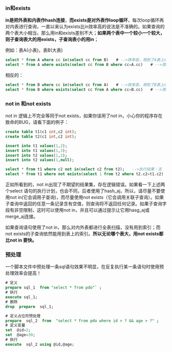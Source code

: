 ### in和exists

**in是把外表和内表作hash连接**，**而exists是对外表作loop循环**，每次loop循环再对内表进行查询，一直以来认为exists比in效率高的说法是不准确的。如果查询的两个表大小相当，那么用in和exists差别不大；**如果两个表中一个较小一个较大，则子查询表大的用exists，子查询表小的用in**；

例如：表A(小表)，表B(大表)

```sql
select * from A where cc in(select cc from B)　　# -->效率低，用到了A表上cc列的索引；
select * from A where exists(select cc from B where cc=A.cc)　　# -->效率高，用到了B表上cc列的索引。
```

相反的：

```sql
select * from B where cc in(select cc from A)　　# -->效率高，用到了B表上cc列的索引
select * from B where exists(select cc from A where cc=B.cc)　　# -->效率低，用到了A表上cc列的索引。
```

### not in 和not exists

not in 逻辑上不完全等同于not exists，如果你误用了not in，小心你的程序存在致命的BUG，请看下面的例子：

```sql
create table t1(c1 int,c2 int);
create table t2(c1 int,c2 int);

insert into t1 values(1,2);
insert into t1 values(1,3);
insert into t2 values(1,2);
insert into t2 values(1,null);

select * from t1 where c2 not in(select c2 from t2);　　-->执行结果：无
select * from t1 where not exists(select 1 from t2 where t2.c2=t1.c2)　　-->执行结果：1　　3
```

正如所看到的，not in出现了不期望的结果集，存在逻辑错误。如果看一下上述两个select 语句的执行计划，也会不同，后者使用了hash_aj，所以，请尽量不要使用not in(它会调用子查询)，而尽量使用not exists（它会调用关联子查询）。如果子查询中返回的任意一条记录含有空值，则查询将不返回任何记录。如果子查询字段有非空限制，这时可以使用not in，并且可以通过提示让它用hasg_aj或merge_aj连接。

如果查询语句使用了not in，那么对内外表都进行全表扫描，没有用到索引；而not exists的子查询依然能用到表上的索引。**所以无论哪个表大，用not exists都比not in 要快。**

### 预处理

一个脚本文件中预处理一条sql语句效果不明显，在反复执行某一条语句时使用预处理效率会提高！

```sql
# 定义
prepare sql_1  from "select * from pdo"` ;
# 执行
execute sql_1;
# 删除
drop  prepare  sql_1;

# 定义占位符预处理
prepare  sql_2  from  "select * from pdo where id > ? && age > ?" ;
# 定义变量
set  @id=2;
set  @age=30;
# 执行
execute  sql_2 using @id,@age;
```
